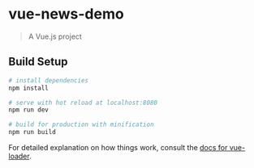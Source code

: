 # vue-news-demo

> A Vue.js project

## Build Setup

``` bash
# install dependencies
npm install

# serve with hot reload at localhost:8080
npm run dev

# build for production with minification
npm run build
```

For detailed explanation on how things work, consult the [docs for vue-loader](http://vuejs.github.io/vue-loader).
